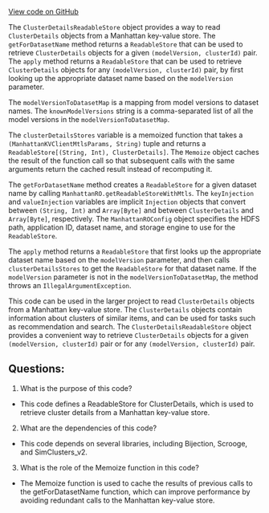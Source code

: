 [View code on GitHub](https://github.com/misbahsy/the-algorithm/src/scala/com/twitter/simclusters_v2/summingbird/stores/ClusterDetailsReadableStore.scala)

The `ClusterDetailsReadableStore` object provides a way to read `ClusterDetails` objects from a Manhattan key-value store. The `getForDatasetName` method returns a `ReadableStore` that can be used to retrieve `ClusterDetails` objects for a given `(modelVersion, clusterId)` pair. The `apply` method returns a `ReadableStore` that can be used to retrieve `ClusterDetails` objects for any `(modelVersion, clusterId)` pair, by first looking up the appropriate dataset name based on the `modelVersion` parameter.

The `modelVersionToDatasetMap` is a mapping from model versions to dataset names. The `knownModelVersions` string is a comma-separated list of all the model versions in the `modelVersionToDatasetMap`.

The `clusterDetailsStores` variable is a memoized function that takes a `(ManhattanKVClientMtlsParams, String)` tuple and returns a `ReadableStore[(String, Int), ClusterDetails]`. The `Memoize` object caches the result of the function call so that subsequent calls with the same arguments return the cached result instead of recomputing it.

The `getForDatasetName` method creates a `ReadableStore` for a given dataset name by calling `ManhattanRO.getReadableStoreWithMtls`. The `keyInjection` and `valueInjection` variables are implicit `Injection` objects that convert between `(String, Int)` and `Array[Byte]` and between `ClusterDetails` and `Array[Byte]`, respectively. The `ManhattanROConfig` object specifies the HDFS path, application ID, dataset name, and storage engine to use for the `ReadableStore`.

The `apply` method returns a `ReadableStore` that first looks up the appropriate dataset name based on the `modelVersion` parameter, and then calls `clusterDetailsStores` to get the `ReadableStore` for that dataset name. If the `modelVersion` parameter is not in the `modelVersionToDatasetMap`, the method throws an `IllegalArgumentException`.

This code can be used in the larger project to read `ClusterDetails` objects from a Manhattan key-value store. The `ClusterDetails` objects contain information about clusters of similar items, and can be used for tasks such as recommendation and search. The `ClusterDetailsReadableStore` object provides a convenient way to retrieve `ClusterDetails` objects for a given `(modelVersion, clusterId)` pair or for any `(modelVersion, clusterId)` pair.
## Questions: 
 1. What is the purpose of this code?
- This code defines a ReadableStore for ClusterDetails, which is used to retrieve cluster details from a Manhattan key-value store.

2. What are the dependencies of this code?
- This code depends on several libraries, including Bijection, Scrooge, and SimClusters_v2.

3. What is the role of the Memoize function in this code?
- The Memoize function is used to cache the results of previous calls to the getForDatasetName function, which can improve performance by avoiding redundant calls to the Manhattan key-value store.